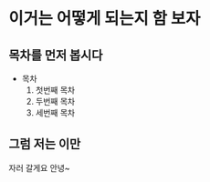 # 이거는 어떻게 되는지 함 보자
## 목차를 먼저 봅시다
* 목차
  1. 첫번째 목차
  2. 두번째 목차
  3. 세번째 목차
 
## 그럼 저는 이만 
자러 갈게요 안녕~
